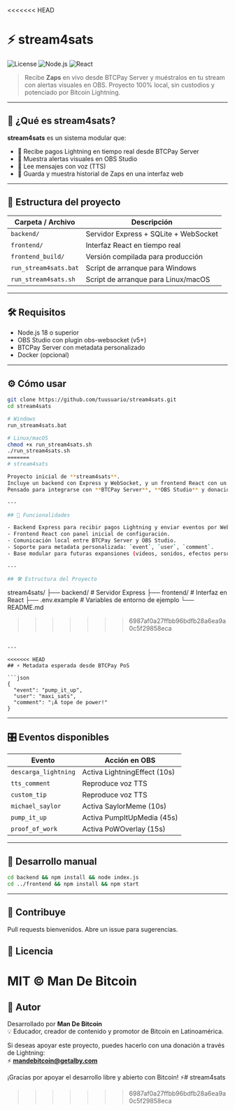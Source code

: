 <<<<<<< HEAD
# ⚡ stream4sats

![License](https://img.shields.io/badge/license-MIT-blue.svg)
![Node.js](https://img.shields.io/badge/backend-Node.js-green)
![React](https://img.shields.io/badge/frontend-React-blue)

> Recibe **Zaps** en vivo desde BTCPay Server y muéstralos en tu stream con alertas visuales en OBS. 
> Proyecto 100% local, sin custodios y potenciado por Bitcoin Lightning.

---

## 🎯 ¿Qué es stream4sats?

**stream4sats** es un sistema modular que:

- 🔄 Recibe pagos Lightning en tiempo real desde BTCPay Server
- 📣 Muestra alertas visuales en OBS Studio
- 💬 Lee mensajes con voz (TTS)
- 🧠 Guarda y muestra historial de Zaps en una interfaz web

---

## 🚀 Estructura del proyecto

| Carpeta / Archivo          | Descripción                                 |
|----------------------------|---------------------------------------------|
| `backend/`                 | Servidor Express + SQLite + WebSocket       |
| `frontend/`                | Interfaz React en tiempo real               |
| `frontend_build/`          | Versión compilada para producción           |
| `run_stream4sats.bat`      | Script de arranque para Windows             |
| `run_stream4sats.sh`       | Script de arranque para Linux/macOS         |

---

## 🛠 Requisitos

- Node.js 18 o superior
- OBS Studio con plugin obs-websocket (v5+)
- BTCPay Server con metadata personalizado
- Docker (opcional)

---

## ⚙️ Cómo usar

```bash
git clone https://github.com/tuusuario/stream4sats.git
cd stream4sats

# Windows
run_stream4sats.bat

# Linux/macOS
chmod +x run_stream4sats.sh
./run_stream4sats.sh
=======
# stream4sats

Proyecto inicial de **stream4sats**.  
Incluye un backend con Express y WebSocket, y un frontend React con un panel de configuración básico.  
Pensado para integrarse con **BTCPay Server**, **OBS Studio** y donaciones a través de **Lightning Network**.

---

## 🚀 Funcionalidades

- Backend Express para recibir pagos Lightning y enviar eventos por WebSocket.
- Frontend React con panel inicial de configuración.
- Comunicación local entre BTCPay Server y OBS Studio.
- Soporte para metadata personalizada: `event`, `user`, `comment`.
- Base modular para futuras expansiones (videos, sonidos, efectos personalizados).

---

## 🛠️ Estructura del Proyecto

```
stream4sats/
├── backend/         # Servidor Express
├── frontend/        # Interfaz en React
├── .env.example     # Variables de entorno de ejemplo
└── README.md
>>>>>>> 6987af0a27ffbb96bdfb28a6ea9a0c5f29858eca
```

---

<<<<<<< HEAD
## ⚡ Metadata esperada desde BTCPay PoS

```json
{
  "event": "pump_it_up",
  "user": "maxi_sats",
  "comment": "¡A tope de power!"
}
```

---

## 🎛 Eventos disponibles

| Evento           | Acción en OBS             |
|------------------|---------------------------|
| `descarga_lightning` | Activa LightningEffect (10s) |
| `tts_comment`    | Reproduce voz TTS         |
| `custom_tip`     | Reproduce voz TTS         |
| `michael_saylor` | Activa SaylorMeme (10s)   |
| `pump_it_up`     | Activa PumpItUpMedia (45s)|
| `proof_of_work`  | Activa PoWOverlay (15s)   |

---

## 🧪 Desarrollo manual

```bash
cd backend && npm install && node index.js
cd ../frontend && npm install && npm start
```

---

## 🧠 Contribuye

Pull requests bienvenidos. Abre un issue para sugerencias.

## 📄 Licencia

MIT © Man De Bitcoin
=======
## 👤 Autor

Desarrollado por **Man De Bitcoin**  
💡 Educador, creador de contenido y promotor de Bitcoin en Latinoamérica.

Si deseas apoyar este proyecto, puedes hacerlo con una donación a través de Lightning:  
⚡ **mandebitcoin@getalby.com**

¡Gracias por apoyar el desarrollo libre y abierto con Bitcoin! ⚡# stream4sats
>>>>>>> 6987af0a27ffbb96bdfb28a6ea9a0c5f29858eca
